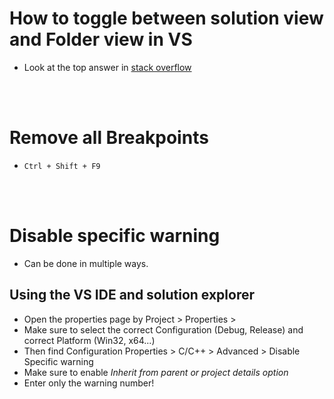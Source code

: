 # How to toggle between solution view and Folder view in VS

- Look at the top answer in [stack overflow](https://stackoverflow.com/questions/54997800/solution-explorer-opens-in-folders-view)

<br>
<br>

# Remove all Breakpoints

- `Ctrl + Shift + F9`

<br>
<br>

# Disable specific warning

- Can be done in multiple ways.

## Using the VS IDE and solution explorer

- Open the properties page by Project > Properties >
- Make sure to select the correct Configuration (Debug, Release) and correct Platform (Win32, x64...)
- Then find Configuration Properties > C/C++ > Advanced > Disable Specific warning
- Make sure to enable _Inherit from parent or project details option_
- Enter only the warning number!
